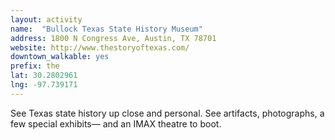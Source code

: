 ```yaml
---
layout: activity
name:  "Bullock Texas State History Museum"
address: 1800 N Congress Ave, Austin, TX 78701
website: http://www.thestoryoftexas.com/
downtown_walkable: yes
prefix: the
lat: 30.2802961
lng: -97.739171
---
```


See Texas state history up close and personal. See artifacts, photographs, a few special exhibits— and an IMAX theatre to boot.
